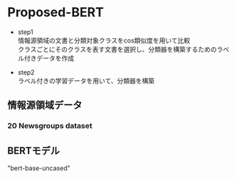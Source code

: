 # Proposed-BERT
- step1  
情報源領域の文書と分類対象クラスをcos類似度を用いて比較  
クラスごとにそのクラスを表す文書を選択し、分類器を構築するためのラベル付きデータを作成  

- step2  
ラベル付きの学習データを用いて、分類器を構築

## 情報源領域データ
### 20 Newsgroups dataset


## BERTモデル
"bert-base-uncased"